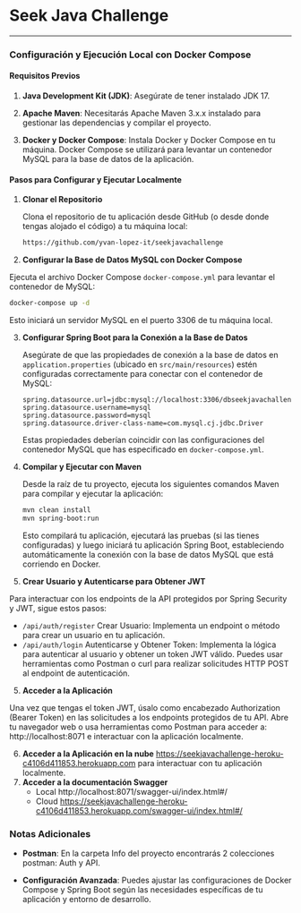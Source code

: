 # Seek Java Challenge



---

### Configuración y Ejecución Local con Docker Compose

#### Requisitos Previos

1. **Java Development Kit (JDK)**: Asegúrate de tener instalado JDK 17.

2. **Apache Maven**: Necesitarás Apache Maven 3.x.x instalado para gestionar las dependencias y compilar el proyecto.
   
3. **Docker y Docker Compose**: Instala Docker y Docker Compose en tu máquina. Docker Compose se utilizará para levantar un contenedor MySQL para la base de datos de la aplicación.

#### Pasos para Configurar y Ejecutar Localmente

1. **Clonar el Repositorio**

   Clona el repositorio de tu aplicación desde GitHub (o desde donde tengas alojado el código) a tu máquina local:
   ```bash
   https://github.com/yvan-lopez-it/seekjavachallenge
   ```

2. **Configurar la Base de Datos MySQL con Docker Compose**

  Ejecuta el archivo Docker Compose `docker-compose.yml` para levantar el contenedor de MySQL:
   ```bash
   docker-compose up -d
   ```

   Esto iniciará un servidor MySQL en el puerto 3306 de tu máquina local.

3. **Configurar Spring Boot para la Conexión a la Base de Datos**

   Asegúrate de que las propiedades de conexión a la base de datos en `application.properties` (ubicado en `src/main/resources`) estén configuradas correctamente para conectar con el contenedor de MySQL:
   ```properties
   spring.datasource.url=jdbc:mysql://localhost:3306/dbseekjavachallenge
   spring.datasource.username=mysql
   spring.datasource.password=mysql
   spring.datasource.driver-class-name=com.mysql.cj.jdbc.Driver
   ```

   Estas propiedades deberían coincidir con las configuraciones del contenedor MySQL que has especificado en `docker-compose.yml`.

4. **Compilar y Ejecutar con Maven**

   Desde la raíz de tu proyecto, ejecuta los siguientes comandos Maven para compilar y ejecutar la aplicación:
   ```bash
   mvn clean install
   mvn spring-boot:run
   ```

   Esto compilará tu aplicación, ejecutará las pruebas (si las tienes configuradas) y luego iniciará tu aplicación Spring Boot, estableciendo automáticamente la conexión con la base de datos MySQL que está corriendo en Docker.

5. **Crear Usuario y Autenticarse para Obtener JWT**

Para interactuar con los endpoints de la API protegidos por Spring Security y JWT, sigue estos pasos:

- `/api/auth/register` Crear Usuario: Implementa un endpoint o método para crear un usuario en tu aplicación.
-  `/api/auth/login` Autenticarse y Obtener Token: Implementa la lógica para autenticar al usuario y obtener un token JWT válido. Puedes usar herramientas como Postman o curl para realizar solicitudes HTTP POST al endpoint de autenticación.

5. **Acceder a la Aplicación**

Una vez que tengas el token JWT, úsalo como encabezado Authorization (Bearer Token) en las solicitudes a los endpoints protegidos de tu API. Abre tu navegador web o usa herramientas como Postman para acceder a:
   http://localhost:8071 e interactuar con la aplicación localmente.
   
6.  **Acceder a la Aplicación en la nube**
    https://seekjavachallenge-heroku-c4106d411853.herokuapp.com para interactuar con tu aplicación localmente.
7. **Acceder a la documentación Swagger**
   - Local http://localhost:8071/swagger-ui/index.html#/
   - Cloud https://seekjavachallenge-heroku-c4106d411853.herokuapp.com/swagger-ui/index.html#/
    

### Notas Adicionales

- **Postman**: En la carpeta Info del proyecto encontrarás 2 colecciones postman: Auth y API.

- **Configuración Avanzada**: Puedes ajustar las configuraciones de Docker Compose y Spring Boot según las necesidades específicas de tu aplicación y entorno de desarrollo.


